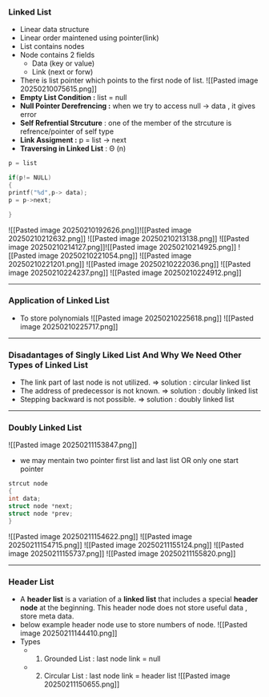### **Linked List**
- Linear data structure
- Linear order maintened using pointer(link)
- List contains nodes 
- Node contains 2 fields
	- Data (key or value)
	- Link (next or forw)
- There is list pointer which points to the first node of list.
![[Pasted image 20250210075615.png]]
- **Empty List Condition :** list = null
- **Null Pointer Derefrencing :** when we try to access null -> data , it gives error
- **Self Refrential Strcuture** : one of the member of the strcuture is refrence/pointer of self type
- **Link Assigment :** p = list -> next 
- **Traversing in Linked List** : Θ (n) 
 ```c
p = list

if(p!= NULL)
{
 printf("%d",p-> data);
 p = p->next;

}
```
![[Pasted image 20250210192626.png]]![[Pasted image 20250210212632.png]]
![[Pasted image 20250210213138.png]]
![[Pasted image 20250210214127.png]]![[Pasted image 20250210214925.png]]
![[Pasted image 20250210221054.png]]
![[Pasted image 20250210221201.png]]
![[Pasted image 20250210222036.png]]
![[Pasted image 20250210224237.png]]
![[Pasted image 20250210224912.png]]

---

### **Application of Linked List**
- To store polynomials
![[Pasted image 20250210225618.png]]
![[Pasted image 20250210225717.png]]

---
### **Disadantages of Singly Liked List And Why We Need Other Types of Linked List**
- The link part of last node is not utilized. => solution : circular linked list
- The address of predecessor is not known. => solution : doubly linked list
- Stepping backward is not possible. => solution : doubly linked list
---
### **Doubly Linked List**
![[Pasted image 20250211153847.png]]
- we may mentain two pointer first list and last list OR only one start pointer 
```c
strcut node 
{
int data;
struct node *next;
struct node *prev;
}
```
![[Pasted image 20250211154622.png]]
![[Pasted image 20250211154715.png]]
![[Pasted image 20250211155124.png]]
![[Pasted image 20250211155737.png]]
![[Pasted image 20250211155820.png]]

---
### **Header List**
- A **header list** is a variation of a **linked list** that includes a special **header node** at the beginning. This header node does not store useful data , store meta data.
- below example header node use to store numbers of node.
![[Pasted image 20250211144410.png]]
- Types 
	- 1. Grounded List : last  node  link = null
	- 2. Circular List :  last node link = header list
![[Pasted image 20250211150655.png]]